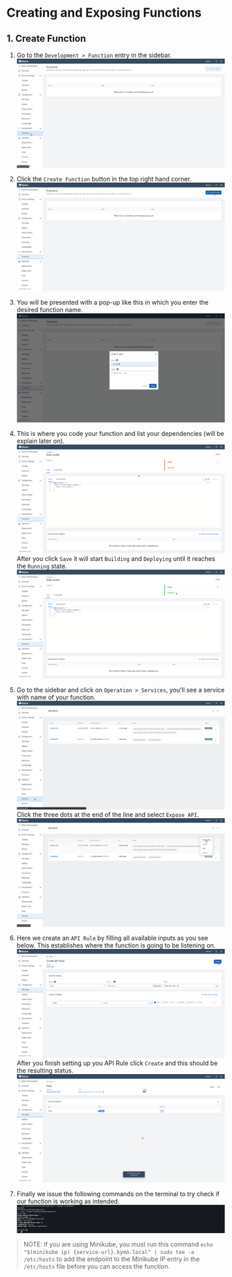 # Creating and Exposing Functions

## 1. Create Function

1. Go to the `Development > Function` entry in the sidebar. ![function-1](images/functions/img01.png)

2. Click the `Create Function` button in the top right hand corner. ![function-2](images/functions/img02.png)

3. You will be presented with a pop-up like this in which you enter the desired function name. ![function-3](images/functions/img03.png)

4. This is where you code your function and list your dependencies (will be explain later on). ![function-4](images/functions/img04.png) After you click `Save` it will start `Building` and `Deploying` until it reaches the `Running` state. ![function-5](images/functions/img05.png)

5. Go to the sidebar and click on `Operation > Services`, you'll see a service with name of your function. ![function-6](images/functions/img06.png) Click the three dots at the end of the line and select `Expose API`. ![function-7](images/functions/img07.png)

6. Here we create an `API Rule` by filling all available inputs as you see below. This establishes where the function is going to be listening on. ![function-8](images/functions/img08.png) After you finish setting up you API Rule click `Create` and this should be the resulting status. ![function-9](images/functions/img09.png)

7. Finally we issue the following commands on the terminal to try check if our function is working as intended. ![function-10](images/functions/img10.png)

> NOTE: If you are using Minikube, you must run this command `echo "$(minikube ip) {service-url}.kyma.local" | sudo tee -a /etc/hosts` to add the endpoint to the Minikube IP entry in the `/etc/hosts` file before you can access the function.
